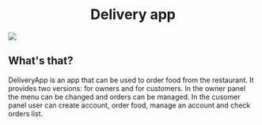 <h1 align="center">Delivery app</h1>
<img src="https://i.imgur.com/yvyPdtJ.png" />
<h2>What's that?</h2>
<p>DeliveryApp is an app that can be used to order food from the restaurant. It provides two versions: for owners and for customers. In the owner panel the menu can be changed and orders can be managed. In the cusomer panel user can create account, order food, manage an account and check orders list.</p>

